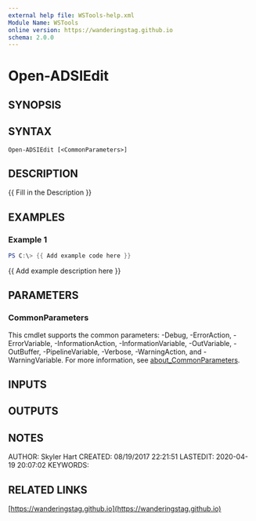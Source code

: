 ```yaml
---
external help file: WSTools-help.xml
Module Name: WSTools
online version: https://wanderingstag.github.io
schema: 2.0.0
---
```


# Open-ADSIEdit

## SYNOPSIS

## SYNTAX

```
Open-ADSIEdit [<CommonParameters>]
```

## DESCRIPTION
{{ Fill in the Description }}

## EXAMPLES

### Example 1
```powershell
PS C:\> {{ Add example code here }}
```

{{ Add example description here }}

## PARAMETERS

### CommonParameters
This cmdlet supports the common parameters: -Debug, -ErrorAction, -ErrorVariable, -InformationAction, -InformationVariable, -OutVariable, -OutBuffer, -PipelineVariable, -Verbose, -WarningAction, and -WarningVariable. For more information, see [about_CommonParameters](http://go.microsoft.com/fwlink/?LinkID=113216).

## INPUTS

## OUTPUTS

## NOTES
AUTHOR: Skyler Hart
CREATED: 08/19/2017 22:21:51
LASTEDIT: 2020-04-19 20:07:02
KEYWORDS:

## RELATED LINKS

[https://wanderingstag.github.io](https://wanderingstag.github.io)

